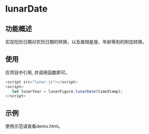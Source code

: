 # lunarDate
## 功能概述
实现阳历日期对农历日期的转换，以及属相星座、年龄等到的附加转换。
## 使用
在项目中引用, 并调用函数即可。
```javascript
<script src="lunar.js"></script>
<script>
   let lunarYear = lunarFigure.lunarDate(timeStamp);
</script>
```
## 示例
使用示范请查看demo.html。